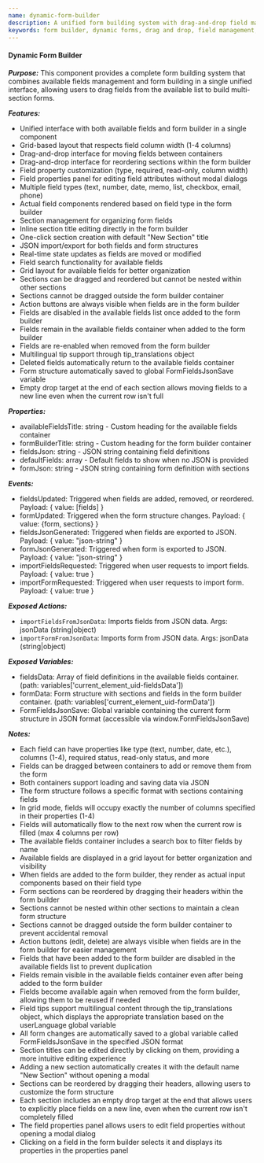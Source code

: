 ```yaml
---
name: dynamic-form-builder
description: A unified form building system with drag-and-drop field management, combining available fields and form builder in a single component.
keywords: form builder, dynamic forms, drag and drop, field management, form sections, grid layout, field properties
---
```


#### Dynamic Form Builder

***Purpose:***
This component provides a complete form building system that combines available fields management and form building in a single unified interface, allowing users to drag fields from the available list to build multi-section forms.

***Features:***
- Unified interface with both available fields and form builder in a single component
- Grid-based layout that respects field column width (1-4 columns)
- Drag-and-drop interface for moving fields between containers
- Drag-and-drop interface for reordering sections within the form builder
- Field property customization (type, required, read-only, column width)
- Field properties panel for editing field attributes without modal dialogs
- Multiple field types (text, number, date, memo, list, checkbox, email, phone)
- Actual field components rendered based on field type in the form builder
- Section management for organizing form fields
- Inline section title editing directly in the form builder
- One-click section creation with default "New Section" title
- JSON import/export for both fields and form structures
- Real-time state updates as fields are moved or modified
- Field search functionality for available fields
- Grid layout for available fields for better organization
- Sections can be dragged and reordered but cannot be nested within other sections
- Sections cannot be dragged outside the form builder container
- Action buttons are always visible when fields are in the form builder
- Fields are disabled in the available fields list once added to the form builder
- Fields remain in the available fields container when added to the form builder
- Fields are re-enabled when removed from the form builder
- Multilingual tip support through tip_translations object
- Deleted fields automatically return to the available fields container
- Form structure automatically saved to global FormFieldsJsonSave variable
- Empty drop target at the end of each section allows moving fields to a new line even when the current row isn't full

***Properties:***
- availableFieldsTitle: string - Custom heading for the available fields container
- formBuilderTitle: string - Custom heading for the form builder container
- fieldsJson: string - JSON string containing field definitions
- defaultFields: array - Default fields to show when no JSON is provided
- formJson: string - JSON string containing form definition with sections

***Events:***
- fieldsUpdated: Triggered when fields are added, removed, or reordered. Payload: { value: [fields] }
- formUpdated: Triggered when the form structure changes. Payload: { value: {form, sections} }
- fieldsJsonGenerated: Triggered when fields are exported to JSON. Payload: { value: "json-string" }
- formJsonGenerated: Triggered when form is exported to JSON. Payload: { value: "json-string" }
- importFieldsRequested: Triggered when user requests to import fields. Payload: { value: true }
- importFormRequested: Triggered when user requests to import form. Payload: { value: true }

***Exposed Actions:***
- `importFieldsFromJsonData`: Imports fields from JSON data. Args: jsonData (string|object)
- `importFormFromJsonData`: Imports form from JSON data. Args: jsonData (string|object)

***Exposed Variables:***
- fieldsData: Array of field definitions in the available fields container. (path: variables['current_element_uid-fieldsData'])
- formData: Form structure with sections and fields in the form builder container. (path: variables['current_element_uid-formData'])
- FormFieldsJsonSave: Global variable containing the current form structure in JSON format (accessible via window.FormFieldsJsonSave)

***Notes:***
- Each field can have properties like type (text, number, date, etc.), columns (1-4), required status, read-only status, and more
- Fields can be dragged between containers to add or remove them from the form
- Both containers support loading and saving data via JSON
- The form structure follows a specific format with sections containing fields
- In grid mode, fields will occupy exactly the number of columns specified in their properties (1-4)
- Fields will automatically flow to the next row when the current row is filled (max 4 columns per row)
- The available fields container includes a search box to filter fields by name
- Available fields are displayed in a grid layout for better organization and visibility
- When fields are added to the form builder, they render as actual input components based on their field type
- Form sections can be reordered by dragging their headers within the form builder
- Sections cannot be nested within other sections to maintain a clean form structure
- Sections cannot be dragged outside the form builder container to prevent accidental removal
- Action buttons (edit, delete) are always visible when fields are in the form builder for easier management
- Fields that have been added to the form builder are disabled in the available fields list to prevent duplication
- Fields remain visible in the available fields container even after being added to the form builder
- Fields become available again when removed from the form builder, allowing them to be reused if needed
- Field tips support multilingual content through the tip_translations object, which displays the appropriate translation based on the userLanguage global variable
- All form changes are automatically saved to a global variable called FormFieldsJsonSave in the specified JSON format
- Section titles can be edited directly by clicking on them, providing a more intuitive editing experience
- Adding a new section automatically creates it with the default name "New Section" without opening a modal
- Sections can be reordered by dragging their headers, allowing users to customize the form structure
- Each section includes an empty drop target at the end that allows users to explicitly place fields on a new line, even when the current row isn't completely filled
- The field properties panel allows users to edit field properties without opening a modal dialog
- Clicking on a field in the form builder selects it and displays its properties in the properties panel
